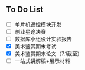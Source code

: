 ## To Do List

- [ ] 单片机遥控模块开发
- [ ] 创业星途决赛
- [ ] 数据库小组设计实验报告
- [x] 美术鉴赏期末考试
- [x] 美术鉴赏期末论文（7.1截至）
- [ ] 一站式讲解稿+展示材料